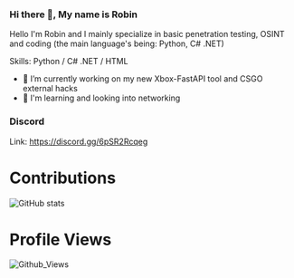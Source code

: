 ### Hi there 👋, My name is Robin

Hello I'm Robin and I mainly specialize in basic penetration testing, OSINT and coding (the main language's being: Python, C# .NET)

Skills: Python / C# .NET / HTML

- 🔭 I’m currently working on my new Xbox-FastAPI tool and CSGO external hacks
- 🧠 I'm learning and looking into networking

### Discord

Link: https://discord.gg/6pSR2Rcqeg

# Contributions
![GitHub stats](https://github-readme-stats.vercel.app/api?username=RobinCodes&show_icons=true&theme=vue-dark&hide_border=true) 

# Profile Views
![Github_Views](https://komarev.com/ghpvc/?username=RobinCodes&color=green)
